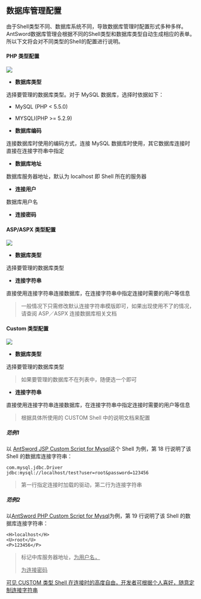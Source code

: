 数据库管理配置
---

由于Shell类型不同、数据库系统不同，导致数据库管理时配置形式多种多样。AntSword数据库管理会根据不同的Shell类型和数据库类型自动生成相应的表单。所以下文将会对不同类型的Shell的配置进行说明。


#### PHP 类型配置

![][img_main_page_1]

* **数据库类型**

 选择要管理的数据库类型。对于 MySQL 数据库，选择时依据如下：
 
 * MySQL (PHP < 5.5.0)
 * MYSQLI(PHP >= 5.2.9)

* **数据库编码**

 连接数据库时使用的编码方式，连接 MySQL 数据库时使用，其它数据库连接时直接在连接字符串中指定

* **数据库地址**

 数据库服务器地址，默认为 localhost 即 Shell 所在的服务器

* **连接用户**

 数据库用户名

* **连接密码**

#### ASP/ASPX 类型配置

![][img_main_page_2]

* **数据库类型**

 选择要管理的数据库类型

* **连接字符串**

 直接使用连接字符串连接数据库，在连接字符串中指定连接时需要的用户等信息

 > 一般情况下只需修改默认连接字符串模版即可，如果出现使用不了的情况，请查阅 ASP／ASPX 连接数据库相关文档


#### Custom 类型配置

![][img_main_page_3]

* **数据库类型**

 选择要管理的数据库类型

 > 如果要管理的数据库不在列表中，随便选一个即可

* **连接字符串**

 直接使用连接字符串连接数据库，在连接字符串中指定连接时需要的用户等信息

 > 根据具体所使用的 CUSTOM Shell 中的说明文档来配置

##### 范例1

以 [AntSword JSP Custom Script for Mysql](https://github.com/AntSwordProject/AntSword/blob/master/shells/jsp_custom_script_for_mysql.jsp)这个 Shell 为例，第 18 行说明了该 Shell 的数据库连接字符串：

```
com.mysql.jdbc.Driver
jdbc:mysql://localhost/test?user=root&password=123456
```

> 第一行指定连接时加载的驱动，第二行为连接字符串

##### 范例2

以[AntSword PHP Custom Script for Mysql](https://github.com/AntSwordProject/AntSword/blob/master/shells/php_custom_script_for_mysql.php)为例，第 19 行说明了该 Shell 的数据库连接字符串：

```
<H>localhost</H>
<U>root</U>
<P>123456</P>
```

> <H> 标记中库服务器地址，<U>为用户名，<P>为连接密码

可见 CUSTOM 类型 Shell 在连接时的高度自由，开发者可根据个人喜好，随意定制连接字符串

[img_main_page_1]: http://7xtigg.com1.z0.glb.clouddn.com/doc/database/database_config_1.png
[img_main_page_2]: http://7xtigg.com1.z0.glb.clouddn.com/doc/database/database_config_2.png
[img_main_page_3]: http://7xtigg.com1.z0.glb.clouddn.com/doc/database/database_config_3.png
